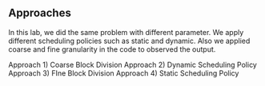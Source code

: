 ## Approaches
In this lab, we did the same problem with different parameter. We apply different scheduling policies such as static and dynamic. Also we applied coarse and fine granularity in the code to observed the output. 

Approach 1) Coarse Block Division
Approach 2) Dynamic Scheduling Policy
Approach 3) FIne Block Division
Approach 4) Static Scheduling Policy
